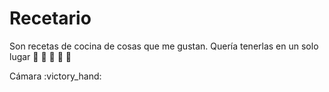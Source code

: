 # Recetario

Son recetas de cocina de cosas que me gustan. Quería tenerlas en un solo lugar :ant: :pig: :rice: :chocolate_bar: :cherries:

Cámara :victory_hand: